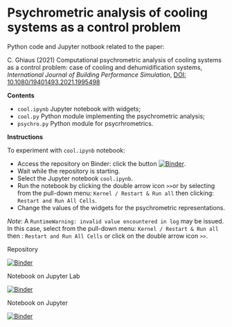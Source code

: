 # Psychrometric analysis of cooling systems as a control problem

Python code and Jupyter notbook related to the paper:

C. Ghiaus (2021) Computational psychrometric analysis of cooling systems as a control problem: case of cooling and dehumidification systems, *International Journal of Building Performance Simulation*, [DOI: 10.1080/19401493.2021.1995498](https://doi.org/10.1080/19401493.2021.1995498)

**Contents**
- `cool.ipynb` Jupyter notebook with widgets;
- `cool.py` Python module implementing the psychrometric analysis;
- `psychro.py` Python module for psycrhrometrics.

**Instructions**

To experiment with `cool.ipynb` notebook:
- Access the repository on Binder: click the button [![Binder](https://mybinder.org/badge_logo.svg)](https://mybinder.org/v2/gh/cghiaus/PsychroAn_cool/HEAD).
- Wait while the repository is starting.
- Select the Jupyter notebook `cool.ipynb`.
- Run the notebook by clicking the double arrow icon `>>`or by selecting from the pull-down menu: `Kernel / Restart & Run all` then clicking: `Restart and Run All Cells`.
- Change the values of the widgets for the psychrometric representations.

*Note*: A `RuntimeWarning: invalid value encountered in log` may be issued. In this case, select from the pull-down menu: `Kernel / Restart & Run all` then : `Restart and Run All Cells` or click on the double arrow icon `>>`.

Repository

[![Binder](https://mybinder.org/badge_logo.svg)](https://mybinder.org/v2/gh/cghiaus/PsychroAn_cool/HEAD)

Notebook on Jupyter Lab

[![Binder](https://mybinder.org/badge_logo.svg)](https://mybinder.org/v2/gh/cghiaus/PsychroAn_cool/HEAD?urlpath=lab/tree/cool.ipynb)

Notebook on Jupyter

[![Binder](https://mybinder.org/badge_logo.svg)](https://mybinder.org/v2/gh/cghiaus/PsychroAn_cool/HEAD?urlpath=/tree/cool.ipynb)